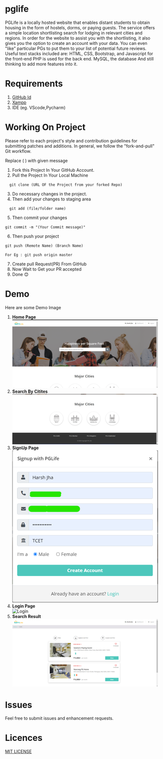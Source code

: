 # pglife
PGLife is a locally hosted website that enables distant students to obtain housing in the form of hostels, dorms, or paying guests.
The service offers a simple location shortlisting search for lodging in relevant cities and regions. In order for the website to assist you with the shortlisting, it also gives you the option to create an account with your data. You can even "like" particular PGs to put them to your list of potential future reviews.
Useful text stacks included are:
HTML, CSS, Bootstrap, and Javascript for the front-end
PHP is used for the back end.
MySQL, the database
And still thinking to add more features into it.
  

# Requirements
  1. [GitHub Id](https://github.com/)
  2. [Xampp](https://www.apachefriends.org/download.html)
  3. IDE   (eg. VScode,Pycharm)

# Working On Project
Please refer to each project's style and contribution guidelines for submitting patches and additions. In general, we follow the "fork-and-pull" Git workflow.

Replace ( ) with given message

  1. Fork this Project In Your GitHub Account.
  2. Pull the Project In Your Local Machine
```
  git clone (URL OF the Project from your forked Repo)
```
  3. Do necessary changes in the project.
  4. Then add your changes to staging area
```
  git add (file/folder name)
```
  5. Then commit your changes
```
git commit -m "(Your Commit message)"
```
  6. Then push your project
```
git push (Remote Name) (Branch Name)
```
```
For Eg : git push origin master
```
  7. Create pull Request(PR) From GitHub
  8. Now Wait to Get your PR accepted
  9. Done 😊

# Demo
  Here are some Demo Image <br>
  1. **Home Page** 
  ![Home](./img/readme/home.png)
  2. **Search By Citites**
  ![Cities](./img/readme/cities.png)
  3. **SignUp Page**  
  ![SignUp](./img/readme/signup.png)
  4. **Login Page**  
  ![Login](./img/readme/login.png)
  5. **Search Result**
  ![Search Result](./img/readme/pgList.png)

# Issues
  Feel free to submit issues and enhancement requests.

# Licences
  [MIT LICENSE](LICENSE)

